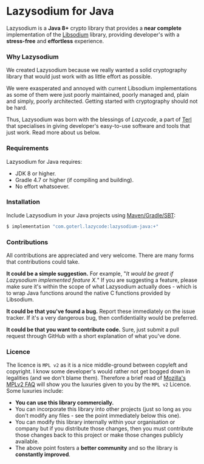 
# Lazysodium for Java


Lazysodium is a **Java 8+** crypto library that provides a **near complete**  implementation of the [Libsodium](https://github.com/jedisct1/libsodium) library, providing developer's with a **stress-free** and **effortless** experience. 

### Why Lazysodium
We created Lazysodium because we really wanted a solid cryptography library that would just work with as little effort as possible.

We were exasperated and annoyed with current Libsodium implementations as some of them were just poorly maintained, poorly managed and, plain and simply, poorly architected. Getting started with cryptography should not be hard.

Thus, Lazysodium was born with the blessings of *Lazycode*, a part of [Terl](https://terl.co) that specialises in giving developer's easy-to-use software and tools that just work. Read more about us below.


### Requirements
Lazysodium for Java requires:

* JDK 8 or higher.
* Gradle 4.7 or higher (if compiling and building).
* No effort whatsoever.

### Installation

Include Lazysodium in your Java projects using [Maven/Gradle/SBT](#):

```sh
$ implementation "com.goterl.lazycode:lazysodium-java:+"
```

### Contributions
All contributions are appreciated and very welcome. There are many forms that contributions could take.

**It could be a simple suggestion.** For example, "*It would be great if Lazysodium implemented feature X.*" If you are suggesting a feature, please make sure it's within the scope of what Lazysodium actually does - which is to wrap Java functions around the native C functions provided by Libsodium.

**It could be that you've found a bug.** Report these immediately on the issue tracker. If it's a very dangerous bug, then confidentiality would be preferred. 

**It could be that you want to contribute code.** Sure, just submit a pull request through GitHub with a short explanation of what you've done.

### Licence
The licence is `MPL v2` as it is a nice middle-ground between copyleft and copyright. I know some developer's would rather not get bogged down in legalities (and we don't blame them). Therefore a brief read of [Mozilla's MPLv2 FAQ](https://www.mozilla.org/en-US/MPL/2.0/FAQ/#apply) will show you the luxuries given to you by the `MPL v2` Licence. Some luxuries include:

* **You can use this library commercially.** 
* You can incorporate this library into other projects (just so long as you don't modify any files - see the point immediately below this one).
* You can modify this library internally within your organisation or company but if you distribute those changes, then you must contribute those changes back to this project or make those changes publicly available.
* The above point fosters a **better community** and so the library is **constantly improved**.